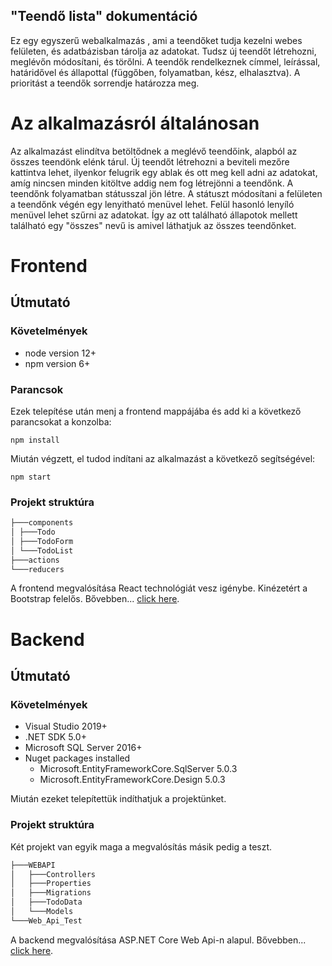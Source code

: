 ## "Teendő lista" dokumentáció

Ez egy egyszerű webalkalmazás , ami a teendőket tudja kezelni webes felületen, és adatbázisban tárolja az adatokat. Tudsz új teendőt létrehozni, meglévőn módosítani, és  törőlni. A teendők rendelkeznek címmel, leírással, határidővel és állapottal (függőben, folyamatban, kész, elhalasztva). A prioritást a teendők sorrendje határozza meg.

# Az alkalmazásról általánosan
Az alkalmazást elindítva betöltődnek a meglévő teendőink, alapból az összes teendönk elénk tárul. Új teendőt létrehozni a beviteli mezőre kattintva lehet, ilyenkor felugrik egy ablak és ott meg kell adni az adatokat, amíg nincsen minden kitöltve addig nem fog létrejönni a teendőnk. A teendőnk folyamatban státusszal jön létre. A státuszt módosítani a felületen a teendőnk végén egy lenyitható menüvel lehet. Felül hasonló lenyíló menüvel lehet szűrni az adatokat. Így az ott található állapotok mellett található egy "összes" nevű is amivel láthatjuk az összes teendőnket.
 
 # Frontend
 
 ## Útmutató
 
 ### Követelmények
 
- node version 12+
- npm version 6+
 
 ### Parancsok
Ezek telepítése után menj a frontend mappájába és add ki a következő parancsokat a konzolba:

```
npm install
```

Miután végzett, el tudod indítani az alkalmazást a következő segítségével:

```
npm start
```
### Projekt struktúra

```bash
├───components
│ ├───Todo
│ ├───TodoForm
│ └───TodoList
├───actions
└───reducers
```

A frontend megvalósítása React technológiát vesz igénybe. Kinézetért a Bootstrap felelős. Bővebben...
[click here](todo-react/README.md).


# Backend

## Útmutató

 ### Követelmények
 
 - Visual Studio 2019+
 - .NET SDK 5.0+
 - Microsoft SQL Server 2016+
 - Nuget packages installed
   - Microsoft.EntityFrameworkCore.SqlServer 5.0.3
   - Microsoft.EntityFrameworkCore.Design 5.0.3

Miután ezeket telepítettük indíthatjuk a projektünket.

### Projekt struktúra

Két projekt van egyik maga a megvalósítás másik pedig a teszt.

```bash
├───WEBAPI
│   ├───Controllers
│   ├───Properties
│   ├───Migrations
│   ├───TodoData  
│   └───Models
└───Web_Api_Test
```

A backend megvalósítása ASP.NET Core Web Api-n alapul. Bővebben...
[click here](WebAPI/README.md).
